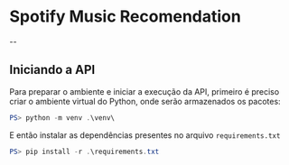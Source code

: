 # Spotify Music Recomendation
--
## Iniciando a API
Para preparar o ambiente e iniciar a execução da API, primeiro é preciso criar o ambiente virtual do Python, onde serão armazenados os pacotes:

```powershell
PS> python -m venv .\venv\
```

E então instalar as dependências presentes no arquivo `requirements.txt`

```powershell
PS> pip install -r .\requirements.txt
```